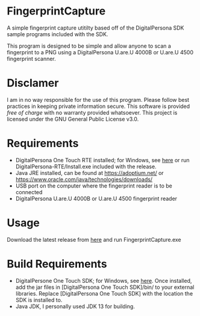# FingerprintCapture
A simple fingerprint capture utitilty based off of the DigitalPersona SDK sample programs included with the SDK.

This program is designed to be simple and allow anyone to scan a fingerprint to a PNG using a DigitalPersona U.are.U 4000B or U.are.U 4500 fingerprint scanner.

# Disclamer
I am in no way responsible for the use of this program. Please follow best practices in keeping private information secure. This software is provided *free of charge* with no warranty provided whatsoever. This project is licensed under the GNU General Public License v3.0.

# Requirements
- DigitalPersona One Touch RTE installed; for Windows, see [here](https://github.com/iamonuwa/Digital-Persona-SDK) or run DigitalPersona-RTE/Install.exe included with the release.
- Java JRE installed, can be found at https://adoptium.net/ or https://www.oracle.com/java/technologies/downloads/
- USB port on the computer where the fingerprint reader is to be connected
- DigitalPersona U.are.U 4000B or U.are.U 4500 fingerprint reader

# Usage
Download the latest release from [here](https://github.com/kylejcharlton/FIngerprintCapture/releases) and run FingerprintCapture.exe

# Build Requirements
- DigitalPersone One Touch SDK; for Windows, see [here](https://github.com/iamonuwa/Digital-Persona-SDK). Once installed, add the jar files in [DigitalPersona One Touch SDK]/bin/ to your external libraries. Replace [DigitalPersona One Touch SDK] with the location the SDK is installed to.
- Java JDK, I personally used JDK 13 for building.

